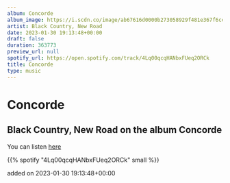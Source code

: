 ```yaml
---
album: Concorde
album_image: https://i.scdn.co/image/ab67616d0000b273058929f481e367f6cc6fb6e6
artist: Black Country, New Road
date: 2023-01-30 19:13:48+00:00
draft: false
duration: 363773
preview_url: null
spotify_url: https://open.spotify.com/track/4Lq00qcqHANbxFUeq2ORCk
title: Concorde
type: music
---
```



# Concorde

## Black Country, New Road on the album Concorde

You can listen [here](https://open.spotify.com/track/4Lq00qcqHANbxFUeq2ORCk)

{{% spotify "4Lq00qcqHANbxFUeq2ORCk" small %}}

added on 2023-01-30 19:13:48+00:00